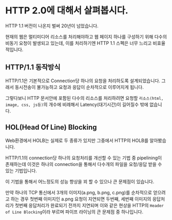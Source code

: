 # HTTP 2.0에 대해서 살펴봅시다.

HTTP 1.1 버전이 나온지 벌써 20년이 넘었습니다.

현재의 웹은 멀티미디어 리소스를 처리해야하고 웹 페이지 하나를 구성하기 위해 다수의 비동기 요청이 발생되고 있는데, 이를 처리하기엔 HTTP 1.1 스펙은 너무 느리고 비효율적입니다.

## HTTP/1.1 동작방식

HTTP/1.1은 기본적으로 Connection당 하나의 요청을 처리하도록 설계되었습니다. 그래서 동시전송이 불가능하고 요청과 응답이 순차적으로 이루어지게 됩니다. 

그렇다보니 HTTP 문서안에 포함된 다수의 리소스를 처리하려면 요청할 `리소스(html, image, css, js등)`의 개수에 비례해서 Latency(대기시간)이 길어질수 밖에 없습니다.

## HOL(Head Of Line) Blocking 

Web환경에서 HOLB는 실제로 두 종류가 있지만 그중에서 HTTP의 HOLB를 알아봤습니다.

HTTP/1.1의 connection당 하나의 요청처리를 개선할 수 있는 기법 중 pipelining이 존재하는데 이것은 하나의 connection을 통해서 다수개의 파일을 요청/응답 받을 수 있는 기법입니다.

이 기법을 통해서 어느정도의 성능 향상을 꾀 할 수 있으나 큰 문제점이 있습니다. 

만약 하나의 TCP 통신에서 3개의 이미지(a.png, b.png, c.png)를 순차적으로 얻으려고 하는 경우 첫번째 이미지인 a.png 요청이 지연되면 두번째, 세번째 이미지의 응답처리가 첫번째 응답처리가 완료되기 전까지 지연되며 이와 같은 현상을 HTTP의 `Header of Line Blocking`이라 부르며 파이프 라이닝의 큰 문제점 중 하나입니다.

